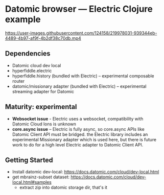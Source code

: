 # Datomic browser — Electric Clojure example

https://user-images.githubusercontent.com/124158/219978031-939344eb-4489-4b97-af9f-4b2df38c70db.mp4

## Dependencies

* Datomic cloud dev local
* hyperfiddle.electric
* hyperfiddle.history (bundled with Electric) – experimental composable router
* datomic/missionary adapter (bundled with Electric) – experimental streaming adapter for Datomic

## Maturity: experimental

* **Websocket issue** - Electric uses a websocket, compatibility with Datomic Cloud Ions is unknown
* **core.async issue** – Electric is fully async, so core.async APIs like Datomic Client API must be bridged. the Electric library includes an experimental Missionary adapter which is used here, but there is future work to do for a high level Electric adapter to Datomic Client API.

## Getting Started

* Install datomic dev-local: https://docs.datomic.com/cloud/dev-local.html
* get mbrainz-subset dataset: https://docs.datomic.com/cloud/dev-local.html#samples
  * extract zip into datomic storage dir, that's it

